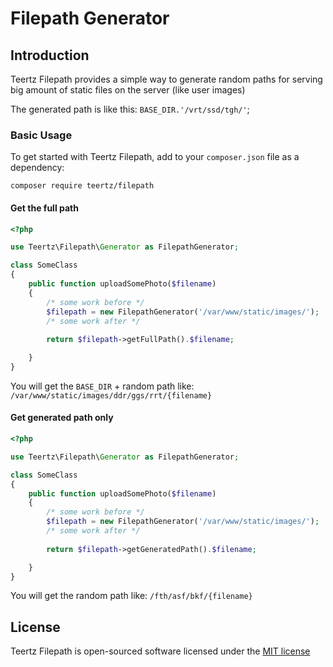 # Filepath Generator

## Introduction

Teertz Filepath provides a simple way to generate random paths for serving big amount of static files on the server (like user images)

The generated path is like this: `BASE_DIR.'/vrt/ssd/tgh/'`;

### Basic Usage

To get started with Teertz Filepath, add to your `composer.json` file as a dependency:

    composer require teertz/filepath

#### Get the full path
```php
<?php

use Teertz\Filepath\Generator as FilepathGenerator;

class SomeClass
{
    public function uploadSomePhoto($filename)
    {
        /* some work before */
        $filepath = new FilepathGenerator('/var/www/static/images/');
        /* some work after */
        
        return $filepath->getFullPath().$filename;

    }
}
```
You will get the `BASE_DIR` + random path like: `/var/www/static/images/ddr/ggs/rrt/{filename}`

#### Get generated path only
```php
<?php

use Teertz\Filepath\Generator as FilepathGenerator;

class SomeClass
{
    public function uploadSomePhoto($filename)
    {
        /* some work before */
        $filepath = new FilepathGenerator('/var/www/static/images/');
        /* some work after */
        
        return $filepath->getGeneratedPath().$filename;

    }
}
```
You will get the random path like: `/fth/asf/bkf/{filename}`

## License

Teertz Filepath is open-sourced software licensed under the [MIT license](http://opensource.org/licenses/MIT)